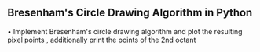 ## Bresenham's Circle Drawing Algorithm in Python

• Implement Bresenham's circle drawing algorithm and plot the resulting 
pixel points , additionally print the points of the 2nd octant

